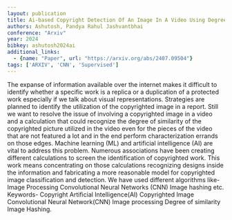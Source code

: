 ```yaml
---
layout: publication
title: Ai-based Copyright Detection Of An Image In A Video Using Degree Of Similarity And Image Hashing
authors: Ashutosh, Pandya Rahul Jashvantbhai
conference: "Arxiv"
year: 2024
bibkey: ashutosh2024ai
additional_links:
  - {name: "Paper", url: "https://arxiv.org/abs/2407.09504"}
tags: ['ARXIV', 'CNN', 'Supervised']
---
```

The expanse of information available over the internet makes it difficult to identify whether a specific work is a replica or a duplication of a protected work especially if we talk about visual representations. Strategies are planned to identify the utilization of the copyrighted image in a report. Still we want to resolve the issue of involving a copyrighted image in a video and a calculation that could recognize the degree of similarity of the copyrighted picture utilized in the video even for the pieces of the video that are not featured a lot and in the end perform characterization errands on those edges. Machine learning (ML) and artificial intelligence (AI) are vital to address this problem. Numerous associations have been creating different calculations to screen the identification of copyrighted work. This work means concentrating on those calculations recognizing designs inside the information and fabricating a more reasonable model for copyrighted image classification and detection. We have used different algorithms like- Image Processing Convolutional Neural Networks (CNN) Image hashing etc. Keywords- Copyright Artificial Intelligence(AI) Copyrighted Image Convolutional Neural Network(CNN) Image processing Degree of similarity Image Hashing.
